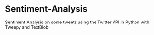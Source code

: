 # Sentiment-Analysis
Sentiment Analysis on some tweets using the Twitter API in Python with Tweepy and TextBlob 
